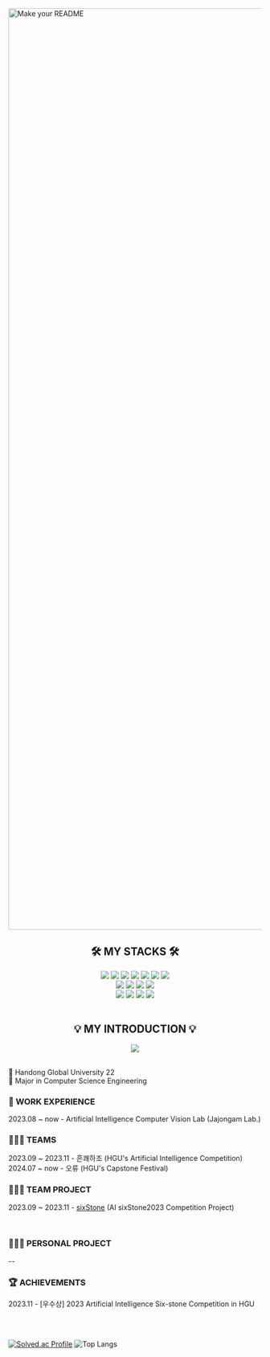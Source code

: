 <img width="1834" alt="Make your README" src="https://github.com/user-attachments/assets/b224bd52-15be-40c7-8398-2d07fa6de132">

<div align=center>
<h2>🛠 MY STACKS 🛠</h2>
</div>

<div align=center> 
  <img src="https://img.shields.io/badge/Python-3776AB?style=for-the-badge&logo=Python&logoColor=white">
  <img src="https://img.shields.io/badge/c-A8B9CC?style=for-the-badge&logo=c&logoColor=white">
  <img src="https://img.shields.io/badge/c++-00599C?style=for-the-badge&logo=c%2B%2B&logoColor=white">
    <img src="https://img.shields.io/badge/mysql-4479A1?style=for-the-badge&logo=mysql&logoColor=white"> 
  <img src="https://img.shields.io/badge/java-007396?style=for-the-badge&logo=java&logoColor=white"> 
 <img src="https://img.shields.io/badge/github-181717?style=for-the-badge&logo=github&logoColor=white">
  <img src="https://img.shields.io/badge/git-F05032?style=for-the-badge&logo=git&logoColor=white">
  <br>
  <img src="https://img.shields.io/badge/linux-FCC624?style=for-the-badge&logo=linux&logoColor=white">
<img src="https://img.shields.io/badge/figma-F24E1E?style=for-the-badge&logo=figma&logoColor=white">
<img src="https://img.shields.io/badge/visual studio-5C2D91?style=for-the-badge&logo=visualstudio&logoColor=white">
  <img src="https://img.shields.io/badge/intellij idea-000000?style=for-the-badge&logo=intellijidea&logoColor=white">
  <br>
  <img src="https://img.shields.io/badge/eclipse ide-2C2255?style=for-the-badge&logo=eclipseide&logoColor=white">
   <img src="https://img.shields.io/badge/filezilla-BF0000?style=for-the-badge&logo=filezilla&logoColor=white">
   <img src="https://img.shields.io/badge/docker-2496ED?style=for-the-badge&logo=docker&logoColor=white">
   <img src="https://img.shields.io/badge/gradle-02303A?style=for-the-badge&logo=gradle&logoColor=white">


</div>

<br/> 

<div align=center>
<h2>💡 MY INTRODUCTION 💡</h2>
  <a href="[https://volcano-woodpecker-2f9.notion.site/2023-593897245c6d4ec7a719ba18a3343279?pvs=4](https://www.notion.so/3-ea84105025d5411398358170a11a9c08)" target="_blank"><img src="https://img.shields.io/badge/notion-41454A?style=for-the-badge&logo=notion&logoColor=white"></a>

</div>

<br/>

🏫 Handong Global University 22 <br/> 
📝 Major in Computer Science Engineering <br/>

### 💼 WORK EXPERIENCE<br/> 
2023.08 ~ now - Artificial Intelligence Computer Vision Lab (Jajongam Lab.)<br/>


### 🧑‍🤝‍🧑 TEAMS<br/> 
2023.09 ~ 2023.11 - 흔쾌하조 (HGU's Artificial Intelligence Competition)<br/>
2024.07 ~ now - 오류 (HGU's Capstone Festival)

### 👩🏻‍💻 TEAM PROJECT<br/> 
2023.09 ~ 2023.11 - [sixStone](https://github.com/sixStone2023/SW_sixStone) (AI sixStone2023 Competition Project)<br/>

<br/>

### 👩🏻‍💻 PERSONAL PROJECT<br/>
--

### 🏆 ACHIEVEMENTS<br/>
2023.11 - [우수상] 2023 Artificial Intelligence Six-stone Competition in HGU 

<br/> 
<br/> 

[![Solved.ac Profile](http://mazassumnida.wtf/api/v2/generate_badge?boj=dpdms9322)](https://solved.ac/dpdms9322) ![Top Langs](https://github-readme-stats.vercel.app/api/top-langs/?username=yeeun66&layout=compact)

<br/> 
